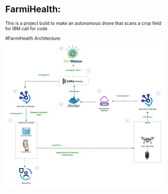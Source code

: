 # FarmiHealth:
This is a project build to make an autonomous drone that scans a crop field for IBM call for code


#FarmiHealth Architecture:
![Alt Text](doc/imgs/farmihealth_architecture.png)
